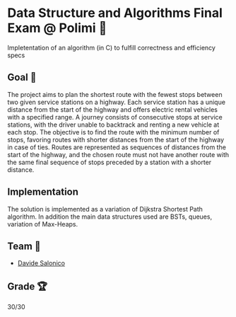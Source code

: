 # Data Structure and Algorithms Final Exam @ Polimi 🚀

Impletentation of an algorithm (in C) to fulfill correctness and efficiency specs

## Goal 🎯

The project aims to plan the shortest route with the fewest stops between two given service stations on a highway. Each service station has a unique distance from the start of the highway and offers electric rental vehicles with a specified range. A journey consists of consecutive stops at service stations, with the driver unable to backtrack and renting a new vehicle at each stop. The objective is to find the route with the minimum number of stops, favoring routes with shorter distances from the start of the highway in case of ties. Routes are represented as sequences of distances from the start of the highway, and the chosen route must not have another route with the same final sequence of stops preceded by a station with a shorter distance.

## Implementation 

The solution is implemented as a variation of Dijkstra Shortest Path algorithm. In addition the main data structures used are BSTs, queues, variation of Max-Heaps.

## Team 👥

- [Davide Salonico](https://github.com/DavideSalonico)

## Grade 🏆

30/30
